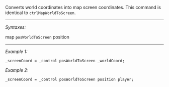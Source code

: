 Converts world coordinates into map screen coordinates. This command is identical to `ctrlMapWorldToScreen`.


---
*Syntaxes:*

map `posWorldToScreen` position

---
*Example 1:*

```sqf
_screenCoord = _control posWorldToScreen _worldCoord;
```

*Example 2:*

```sqf
_screenCoord = _control posWorldToScreen position player;
```